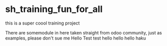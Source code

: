 # sh_training_fun_for_all
this is a super coool training project 

There are somemodule in here taken straight from odoo community, just as examples, please don't sue me
Hello Test
test hello
hello hello
haku
